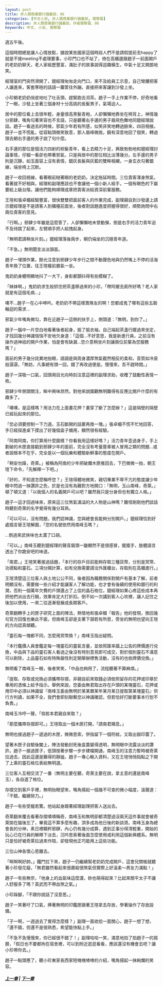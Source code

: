 ```yaml
---
layout: post
title: 非人類商業銀行儲蓄部，06
categories: [中文小说, 非人類商業銀行儲蓄部, 闇黎霜]
description: 非人類商業銀行儲蓄部，作者闇黎霜，06
keywords: 中文, 小说, 闇黎霜
---
```


週五午後。

這個時間總是讓人心情放鬆，據說某些國家這個時段人們不是請假提前去happy了就是不接meeting不處理要事，小珍門口也不站了，倚在高櫃邊跟趙子一前面開戶的老奶奶聊天，老人家經歷豐富，滿肚子的故事說得逗趣橫生，中氣十足又開朗地笑。

經理室的門突然滑開了，貔經理匆匆走向門口，來不及給員工示意，自己彎腰把客人讓進來，客套寒暄的話語一籮筐往外蹦，直接把來客讓到沙發上坐。

小珍朝老奶奶俏皮地吐了吐舌頭，趕緊跑去沏茶。趙子一手上作業不停，好奇地看了一眼，沙發上坐著三個身材十分高挑的長髮男子，氣場迫人。

居中的那位看上去很年輕，身量很高黑髮青袍，人卻懶懶地靠坐在椅背上，神情幾分邪肆，嘴角勾著笑容也不言語，只是聽著右手邊的男子眉飛色舞地同貔經理說話。趙子一看過去的時候，邪氣少年若有所感，似笑非笑地轉過臉來，四目相接。趙子一並不慌亂，從容點頭微笑致意，那人眉峰微挑，饒有深意地回了個笑，轉過頭去朝右手邊的男子說了句什麼。

右手邊的那位是個活力四射的棕髮青年，看上去精力十足，興致勃勃地和貔經理討論事情，仔細一看卻也帶著邪氣，只是與居中的那位相比淡薄幾分。左手邊的男子則是沉靜，如玉面容上沒有表情，銀灰長髮與灰藍的雙眸相襯，一身玄衣勾著銀線，端坐椅上沉默。

趙子一收回視線，看著眼前瞇著眼的老奶奶，決定拖延時間。三位貴客渾身煞氣，看著就不好相與，經理和副理應該也不會讓他一個小新人經手，一個有眼色的下屬要給上級台階，讓他們能夠順理成章把貴客派給資深前輩服務。

王瑄和張卓楣經驗豐富，很快雙雙把面前客人的作業完成，副理親自到沙發邊上請示貔經理是不是請客人到櫃檯前面坐，後者對話題進度把握得很好，順勢詢問中右兩位貴客的意見。

「行啊。」邪肆少年雖是這麼答了，人卻懶懶地未曾動彈，倒是右手的活力青年迫不及待跳了起來，左臂順手把人給拽起身。

「無明君請稍坐片刻。」貔經理落後兩步，朝仍端坐的沉穩青年道。

「不急。」無明聞言淡淡頷首。

趙子一埋頭作業，餘光注意到邪肆少年步行之間不動聲色地與仍然嘴上不停的活潑青年換了位置，往王瑄檯前霸氣一坐。

鬼奶奶身體明顯地抖了一大下，身影都顫抖得有些模糊了。

「妹妹啊，」鬼奶奶求生般抓住把茶盞移過來的小珍，「帶阿嬤去廁所好嗎？老人家就是有這個毛病…」

噢不…趙子一在心中呻吟。老奶奶不帶這樣賣隊友的啊！您都成鬼了哪有這些五穀輪迴的需求…

邪氣少年嘴角微勾，靠在近趙子一這側的扶手上，側頭道：「無明，到你了。」

趙子一腦中一片空白地看著後者起身，振了振衣袖，自己端起茶盞行踱過來坐定，才找回幾分神識惴惴不安地欠身道：「這個…不好意思，我是新進行員，之前沒有操作過神祇的開戶作業，怕是會有缺漏…您介意稍坐片刻讓兩位前輩為您服務嗎？」

面前的男子幾分詫異地抬眼，語調是與周身濃厚煞氣截然相反的柔和，音質如冷泉般潺潺，「無妨，凡事總有頭一回，錯了再改過便是。慢慢來，吾不趕時間。」

趙子一深吸一口氣，回頭用目光向時刻注意這裡的副理求助，收穫了鼓勵性表情一枚。

邪肆少年側頭關注，眸中興味昂然。對他來說圍觀無明難得有反應比開戶什麼的有趣多了。

「噢噢，是這樣嗎？用法力在上面畫花押？畫穿了斷了怎麼辦？」這是隔壁的隔壁已經玩起來的那位。

「您必須要控制一下力道。玉石斷開的話要再換一塊。」張卓楣不慌不忙地回答，手已經探進桌下摸出了好幾個盒子備用，顯然很有經驗。

「阿南阿南，你打算用什麼圖樣？你看我用這樣好嗎？」活力青年歪過身子，手上劃破的木匣直接戳到邪肆少年的面前，完全沒有考量簽章被人冒用之類的問題…或者說根本不在乎，完全是以一個玩樂和體驗新鮮事的態度在開戶。

「稍安勿躁，奇萊。」被稱為阿南的少年把破爛木匣推回去，下巴微微一抬，朝王瑄下命令，「先解釋一下吧。」

「好的，不知道怎麼稱呼您？」王瑄得體地微笑，親切專業不卑不亢的態度讓少年眼中閃過一抹讚許之色，於是也沒有為難對方地開口：「無明，玉山南峰，奇萊。」頓了頓又道：「以我個人的名義開戶可以吧？雖然我只是分身但也有獨立人格。」

趙子一這才回過味來，原來這三位煞氣滿溢的大人物是山神嗎？難怪剛剛他們談話時聽到奇萊的名字覺得有幾分耳熟。

「可以可以，沒有問題，我們認神識，您與總會長能夠分別開戶。」貔經理恰到好處插言替王瑄解圍，「您的名號依然用南峰玉嗎？」

…倒過來武俠味也太濃了口胡。

「可以。」南峰玉聽到貔經理的聲音眉頭一皺顯然不是很感冒，擺擺手，肢體語言透出了你跪安吧的味道。

「南君，」王瑄笑著接過話題，「本行的存戶目前能夠存取三種貨幣，分別是冥幣、功德點和靈石。三項分開計算，如有兌換需要請洽外匯櫃台，存取則在高櫃進行。」

王瑄清楚這三位客人與土地公公不同，後者因為職務關係對開戶有基本了解，前者明顯沒有，需要做一些介紹才能讓客人了解功能，也才會有後續的使用和銀行的利潤，否則一個萬年欠費的戶頭還占了上佳的晶石格位，貔經理如果心疼這些成本再把他們派出去行銷，效果肯定大打折扣。倒不如一次講到客人心坎裡，讓人記住之後加以使用，一來二往逐漸發展成長期客戶。

奇萊翻轉手上的匣子研究上面的陣法，熱情地和張卓楣「報告」他的發現，換回幾句官方回復也樂此不疲。但南峰玉卻是支著下頷若有所思，旁坐的無明也望向王瑄的方向認真傾聽。

「靈石每一塊都不同，怎麼用冥幣換？」南峰玉指出疑問。

「本行鑑價人員會鑑定每一塊靈石的靈氣含量，並依照匯率牆上公告的牌價進行兌換，中品與下品的靈石客人看過之後沒有特別意見即可成交，對於個別靈石不滿意可以剃除，上品靈石如有特殊屬性則定期舉辦標售活動，沒有的也依牌價兌換。」

無明看了南峰玉一眼，後者笑笑，「中品也夠用了，流程聽著不算麻煩。」

「提取、存取或兌換必須攜帶存摺，非親自前來取錢必須依照留存的花押或印章於專用的憑條上給予指示。舉例來說，您委由無君取出存在戶頭的某塊靈石，花押或用印中必須以神識留『南峰玉委由無明於某某曆某年某月某日提取第某塊靈石』供行方判讀，如果不全，我們會即刻聯繫您以神識確認，但若恰好打斷要事本行恕不負責。」

南峰玉冷哼一聲，「倘若本君親自來取？」

「那麼攜帶存摺即可。」王瑄取出一個木匣打開，「請南君賜息。」

無明也接過趙子一遞過的木匣，微微思索，併指留下一個符紋。又取出嶽印蓋了。

望著木匣子自驗後闔上，陣法發動封死後盒蓋變得透明，無明眼中流露淡淡的讚許。趙子一接過匣子，低頭按著步驟一步步建檔開通，南峰玉的注意力暫時被奇萊拉過去，因此這邊是難得的靜謐，趙子一專心輸入資料，又在王瑄悄悄指點之下開了上乘的靈石格位表給無明選。

三位客人互相交流了一番（無明主要在聽，奇萊主要在說，拿主意的還是南峰玉），各自選了格位。

存摺交到客戶手裡，無明抬眼望來，嘴角揚起一個幾不可查的微小幅度，溫聲道：「不錯，繼續努力。」

趙子一有些受寵若驚。他站起身跟著經理副理把客人送出去。

奇萊翻來覆去看著存摺嘖嘖稱奇，南峰玉和無明卻都清楚過沒兩天這件事就會被奇萊拋在腦後忘了，畢竟這不算多麼有趣，頂多成為他日後的新談資。南峰玉身為總會長的分神，素日裡驕矜邪肆，內心仍有幾分成算，遇到正事分得清輕重，開始的玩心已在行員的解釋下淡去，沉吟思索著後面怎麼使用或利用這個新興體系。無明只是恰好被奇萊拉過來作陪，卻發現他正巧能用上這些功能。

三位山神各懷心思離去。

「啊啊啊好帥。」鐵門拉下來，趙子一仍繼續幫老奶奶完成開戶，這會兒關帳就聽著小珍發花癡，「無君雖然看起來很肅殺很煞氣但實際上好溫柔～男友力滿點！」

趙子一有些無奈，「他身上的血氣味這麼濃，妳也萌得起來？比起來關平太子不讓人舒服多了嗎？英武而不帶血煞之氣。」

小珍跺腳，「不跟你說話了沒意思。」

趙子一笑著吁了口氣，捧著無明的印鑑匣跟著王瑄拿去存放，學著操作了存放設備。

「子一啊，一週過去了覺得怎麼樣？」副理一面收拾一面關心，趙子一想了想，「還不錯，但還不是很熟悉，希望能快點上手。」

「不急不急慢慢來，你已經很不錯了！」副理哈哈一笑，滿意地拍了拍趙子一的肩膀，「假日也不要都拘在宿舍裡，可以到附近逛逛看看，應該還沒有機會去吧？讓小珍帶你去。」

趙子一點頭應了，聽小珍東家長西家短嘰嘰喳喳的介紹，嘴角揚起一抹絢爛的笑容。

##### [上一章](/../../2020/03/07/AnLiShuang-NonhumanBank-5/) | [下一章](/../../2020/03/07/AnLiShuang-NonhumanBank-7/) 